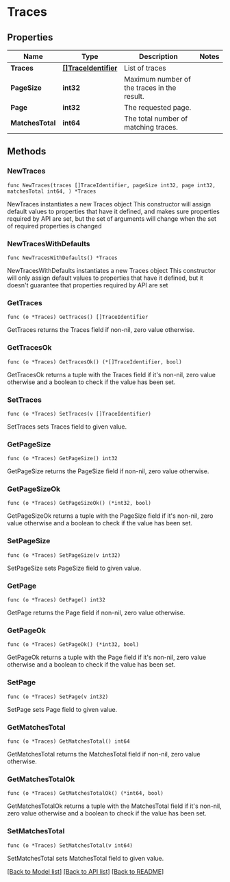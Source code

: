# Traces

## Properties

Name | Type | Description | Notes
------------ | ------------- | ------------- | -------------
**Traces** | [**[]TraceIdentifier**](TraceIdentifier.md) | List of traces | 
**PageSize** | **int32** | Maximum number of the traces in the result. | 
**Page** | **int32** | The requested page. | 
**MatchesTotal** | **int64** | The total number of matching traces. | 

## Methods

### NewTraces

`func NewTraces(traces []TraceIdentifier, pageSize int32, page int32, matchesTotal int64, ) *Traces`

NewTraces instantiates a new Traces object
This constructor will assign default values to properties that have it defined,
and makes sure properties required by API are set, but the set of arguments
will change when the set of required properties is changed

### NewTracesWithDefaults

`func NewTracesWithDefaults() *Traces`

NewTracesWithDefaults instantiates a new Traces object
This constructor will only assign default values to properties that have it defined,
but it doesn't guarantee that properties required by API are set

### GetTraces

`func (o *Traces) GetTraces() []TraceIdentifier`

GetTraces returns the Traces field if non-nil, zero value otherwise.

### GetTracesOk

`func (o *Traces) GetTracesOk() (*[]TraceIdentifier, bool)`

GetTracesOk returns a tuple with the Traces field if it's non-nil, zero value otherwise
and a boolean to check if the value has been set.

### SetTraces

`func (o *Traces) SetTraces(v []TraceIdentifier)`

SetTraces sets Traces field to given value.


### GetPageSize

`func (o *Traces) GetPageSize() int32`

GetPageSize returns the PageSize field if non-nil, zero value otherwise.

### GetPageSizeOk

`func (o *Traces) GetPageSizeOk() (*int32, bool)`

GetPageSizeOk returns a tuple with the PageSize field if it's non-nil, zero value otherwise
and a boolean to check if the value has been set.

### SetPageSize

`func (o *Traces) SetPageSize(v int32)`

SetPageSize sets PageSize field to given value.


### GetPage

`func (o *Traces) GetPage() int32`

GetPage returns the Page field if non-nil, zero value otherwise.

### GetPageOk

`func (o *Traces) GetPageOk() (*int32, bool)`

GetPageOk returns a tuple with the Page field if it's non-nil, zero value otherwise
and a boolean to check if the value has been set.

### SetPage

`func (o *Traces) SetPage(v int32)`

SetPage sets Page field to given value.


### GetMatchesTotal

`func (o *Traces) GetMatchesTotal() int64`

GetMatchesTotal returns the MatchesTotal field if non-nil, zero value otherwise.

### GetMatchesTotalOk

`func (o *Traces) GetMatchesTotalOk() (*int64, bool)`

GetMatchesTotalOk returns a tuple with the MatchesTotal field if it's non-nil, zero value otherwise
and a boolean to check if the value has been set.

### SetMatchesTotal

`func (o *Traces) SetMatchesTotal(v int64)`

SetMatchesTotal sets MatchesTotal field to given value.



[[Back to Model list]](../README.md#documentation-for-models) [[Back to API list]](../README.md#documentation-for-api-endpoints) [[Back to README]](../README.md)



